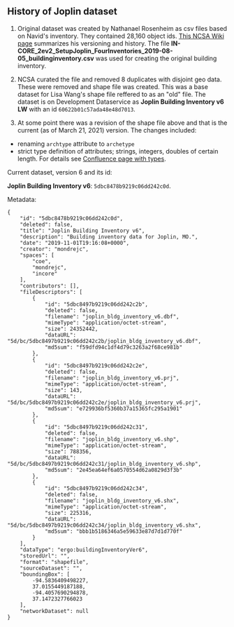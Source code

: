 ## History of Joplin dataset


1. Original dataset was created by Nathanael Rosenheim as csv files based on Navid's inventory. They contained 28,160 object ids. [This NCSA Wiki page](https://opensource.ncsa.illinois.edu/confluence/display/INCORE1/Joplin+Datasets) summarizes his versioning 
   and history. The file **IN-CORE_2ev2_SetupJoplin_FourInventories_2019-08-05_buildinginventory.csv** was used for creating the original building inventory.

2. NCSA curated the file and removed 8 duplicates with disjoint geo data. These were removed and shape file was created. This was a base dataset for Lisa Wang's shape file reffered to as an "old" file. 
   The dataset is on Development Dataservice as **Joplin Building Inventory v6 LW** with an id `60622b01c57ada48e48d7013`.
   
3. At some point there was a revision of the shape file above and that is the current (as of March 21, 2021) version. The changes included:
    
- renaming `archtype` attribute to `archetype`
- strict type definition of attributes; strings, integers, doubles of certain length. For details see [Confluence page with types](https://opensource.ncsa.illinois.edu/confluence/display/INCORE1/Building+Inventory+Datatype+Schema).
   
Current dataset, version 6 and its id:

**Joplin Building Inventory v6**: `5dbc8478b9219c06dd242c0d`.

Metadata:

```
{
    "id": "5dbc8478b9219c06dd242c0d",
    "deleted": false,
    "title": "Joplin Building Inventory v6",
    "description": "Building inventory data for Joplin, MO.",
    "date": "2019-11-01T19:16:08+0000",
    "creator": "mondrejc",
    "spaces": [
        "coe",
        "mondrejc",
        "incore"
    ],
    "contributors": [],
    "fileDescriptors": [
        {
            "id": "5dbc8497b9219c06dd242c2b",
            "deleted": false,
            "filename": "joplin_bldg_inventory_v6.dbf",
            "mimeType": "application/octet-stream",
            "size": 24352442,
            "dataURL": "5d/bc/5dbc8497b9219c06dd242c2b/joplin_bldg_inventory_v6.dbf",
            "md5sum": "f59dfd94c1df4d79c3263a2f68ce981b"
        },
        {
            "id": "5dbc8497b9219c06dd242c2e",
            "deleted": false,
            "filename": "joplin_bldg_inventory_v6.prj",
            "mimeType": "application/octet-stream",
            "size": 143,
            "dataURL": "5d/bc/5dbc8497b9219c06dd242c2e/joplin_bldg_inventory_v6.prj",
            "md5sum": "e729936bf5360b37a15365fc295a1901"
        },
        {
            "id": "5dbc8497b9219c06dd242c31",
            "deleted": false,
            "filename": "joplin_bldg_inventory_v6.shp",
            "mimeType": "application/octet-stream",
            "size": 788356,
            "dataURL": "5d/bc/5dbc8497b9219c06dd242c31/joplin_bldg_inventory_v6.shp",
            "md5sum": "2e45ea64ef6a0570554d62a0829d3f3b"
        },
        {
            "id": "5dbc8497b9219c06dd242c34",
            "deleted": false,
            "filename": "joplin_bldg_inventory_v6.shx",
            "mimeType": "application/octet-stream",
            "size": 225316,
            "dataURL": "5d/bc/5dbc8497b9219c06dd242c34/joplin_bldg_inventory_v6.shx",
            "md5sum": "bbb1b5186346a5e59633e87d7d1d770f"
        }
    ],
    "dataType": "ergo:buildingInventoryVer6",
    "storedUrl": "",
    "format": "shapefile",
    "sourceDataset": "",
    "boundingBox": [
        -94.5836409498227,
        37.0155449187188,
        -94.4057690294878,
        37.1472327766023
    ],
    "networkDataset": null
}
```

